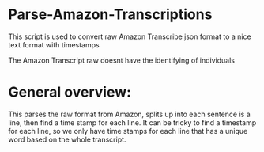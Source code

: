 # Parse-Amazon-Transcriptions

This script is used to convert raw Amazon Transcribe json format to a nice text format with timestamps

The Amazon Transcript raw doesnt have the identifying of individuals

# General overview: 
This parses the raw format from Amazon, splits up into each sentence is a line, then find
a time stamp for each line. It can be tricky to find a timestamp for each line, so we only have time stamps
for each line that has a unique word based on the whole transcript.



